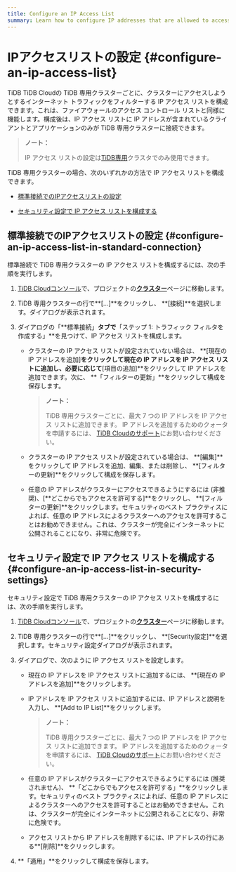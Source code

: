 ```yaml
---
title: Configure an IP Access List
summary: Learn how to configure IP addresses that are allowed to access your TiDB Dedicated cluster.
---
```


# IPアクセスリストの設定 {#configure-an-ip-access-list}

TiDB TiDB Cloudの TiDB 専用クラスターごとに、クラスターにアクセスしようとするインターネット トラフィックをフィルターする IP アクセス リストを構成できます。これは、ファイアウォールのアクセス コントロール リストと同様に機能します。構成後は、IP アクセス リストに IP アドレスが含まれているクライアントとアプリケーションのみが TiDB 専用クラスターに接続できます。

> **ノート：**
>
> IP アクセス リストの設定は[<a href="/tidb-cloud/select-cluster-tier.md#tidb-dedicated">TiDB専用</a>](/tidb-cloud/select-cluster-tier.md#tidb-dedicated)クラスタでのみ使用できます。

TiDB 専用クラスターの場合、次のいずれかの方法で IP アクセス リストを構成できます。

-   [<a href="#configure-an-ip-access-list-in-standard-connection">標準接続でのIPアクセスリストの設定</a>](#configure-an-ip-access-list-in-standard-connection)

-   [<a href="#configure-an-ip-access-list-in-security-settings">セキュリティ設定で IP アクセス リストを構成する</a>](#configure-an-ip-access-list-in-security-settings)

## 標準接続でのIPアクセスリストの設定 {#configure-an-ip-access-list-in-standard-connection}

標準接続で TiDB 専用クラスターの IP アクセス リストを構成するには、次の手順を実行します。

1.  [<a href="https://tidbcloud.com/">TiDB Cloudコンソール</a>](https://tidbcloud.com/)で、プロジェクトの[<a href="https://tidbcloud.com/console/clusters">**クラスター**</a>](https://tidbcloud.com/console/clusters)ページに移動します。
2.  TiDB 専用クラスターの行で**[...]**をクリックし、 **[接続]**を選択します。ダイアログが表示されます。
3.  ダイアログの「**標準接続」**タブで**「ステップ 1: トラフィック フィルタを作成する」**を見つけて、IP アクセス リストを構成します。

    -   クラスターの IP アクセス リストが設定されていない場合は、 **[現在の IP アドレスを追加]**をクリックして現在の IP アドレスを IP アクセス リストに追加し、必要に応じて**[項目の追加]**をクリックして IP アドレスを追加できます。次に、 **「フィルターの更新」**をクリックして構成を保存します。

        > **ノート：**
        >
        > TiDB 専用クラスターごとに、最大 7 つの IP アドレスを IP アクセス リストに追加できます。 IP アドレスを追加するためのクォータを申請するには、 [<a href="/tidb-cloud/tidb-cloud-support.md">TiDB Cloudのサポート</a>](/tidb-cloud/tidb-cloud-support.md)にお問い合わせください。

    -   クラスターの IP アクセス リストが設定されている場合は、 **[編集]**をクリックして IP アドレスを追加、編集、または削除し、 **[フィルターの更新]**をクリックして構成を保存します。

    -   任意の IP アドレスがクラスターにアクセスできるようにするには (非推奨)、[**どこからでもアクセスを許可する]**をクリックし、 **[フィルターの更新]**をクリックします。セキュリティのベスト プラクティスによれば、任意の IP アドレスによるクラスターへのアクセスを許可することはお勧めできません。これは、クラスターが完全にインターネットに公開されることになり、非常に危険です。

## セキュリティ設定で IP アクセス リストを構成する {#configure-an-ip-access-list-in-security-settings}

セキュリティ設定で TiDB 専用クラスターの IP アクセス リストを構成するには、次の手順を実行します。

1.  [<a href="https://tidbcloud.com/">TiDB Cloudコンソール</a>](https://tidbcloud.com/)で、プロジェクトの[<a href="https://tidbcloud.com/console/clusters">**クラスター**</a>](https://tidbcloud.com/console/clusters)ページに移動します。

2.  TiDB 専用クラスターの行で**[...]**をクリックし、 **[Security設定]**を選択します。セキュリティ設定ダイアログが表示されます。

3.  ダイアログで、次のように IP アクセス リストを設定します。

    -   現在の IP アドレスを IP アクセス リストに追加するには、 **[現在の IP アドレスを追加]**をクリックします。

    -   IP アドレスを IP アクセス リストに追加するには、IP アドレスと説明を入力し、 **[Add to IP List]**をクリックします。

        > **ノート：**
        >
        > TiDB 専用クラスターごとに、最大 7 つの IP アドレスを IP アクセス リストに追加できます。 IP アドレスを追加するためのクォータを申請するには、 [<a href="/tidb-cloud/tidb-cloud-support.md">TiDB Cloudのサポート</a>](/tidb-cloud/tidb-cloud-support.md)にお問い合わせください。

    -   任意の IP アドレスがクラスターにアクセスできるようにするには (推奨されません)、 **「どこからでもアクセスを許可する」**をクリックします。セキュリティのベスト プラクティスによれば、任意の IP アドレスによるクラスターへのアクセスを許可することはお勧めできません。これは、クラスターが完全にインターネットに公開されることになり、非常に危険です。

    -   アクセス リストから IP アドレスを削除するには、IP アドレスの行にある**[削除]**をクリックします。

4.  **「適用」**をクリックして構成を保存します。
